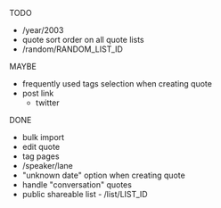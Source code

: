 TODO
- /year/2003
- quote sort order on all quote lists
- /random/RANDOM_LIST_ID

MAYBE
- frequently used tags selection when creating quote
- post link
	- twitter

DONE
- bulk import
- edit quote
- tag pages
- /speaker/lane
- "unknown date" option when creating quote
- handle "conversation" quotes
- public shareable list - /list/LIST_ID